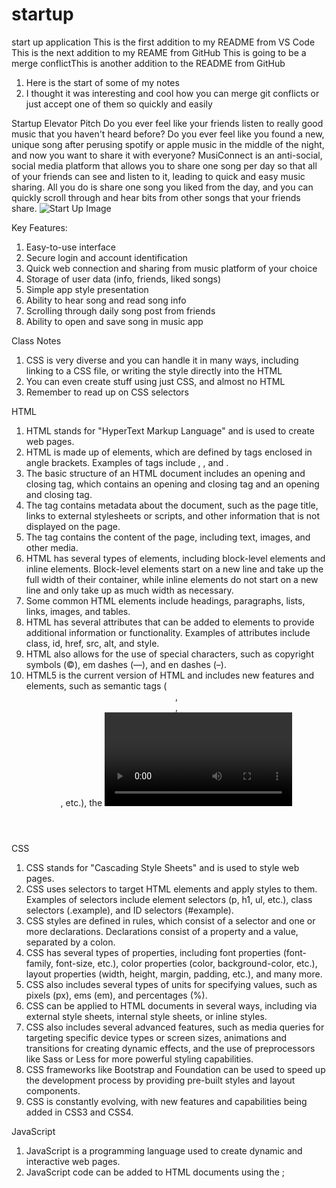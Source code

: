 # startup
start up application
This is the first addition to my README from VS Code
This is the next addition to my REAME from GitHub
This is going to be a merge conflictThis is another addition to the README from GitHub

1. Here is the start of some of my notes 
2. I thought it was interesting and cool how you can merge git conflicts or just accept one of them so quickly and easily


Startup Elevator Pitch
Do you ever feel like your friends listen to really good music that you haven't heard before? Do you ever feel like you found a new, unique song after perusing spotify or apple music in the middle of the night, and now you want to share it with everyone? MusiConnect is an anti-social, social media platform that allows you to share one song per day so that all of your friends can see and listen to it, leading to quick and easy music sharing. All you do is share one song you liked from the day, and you can quickly scroll through and hear bits from other songs that your friends share.
![Start Up Image](https://user-images.githubusercontent.com/106703710/215239031-e7e3a7ef-22fc-413c-a13f-0de3fa188add.jpeg)

Key Features:
1. Easy-to-use interface
2. Secure login and account identification
3. Quick web connection and sharing from music platform of your choice
4. Storage of user data (info, friends, liked songs)
5. Simple app style presentation
6. Ability to hear song and read song info
7. Scrolling through daily song post from friends
8. Ability to open and save song in music app


Class Notes
1. CSS is very diverse and you can handle it in many ways, including linking to a CSS file, or writing the style directly into the HTML
2. You can even create stuff using just CSS, and almost no HTML
3. Remember to read up on CSS selectors

HTML
1. HTML stands for "HyperText Markup Language" and is used to create web pages.
2. HTML is made up of elements, which are defined by tags enclosed in angle brackets. Examples of tags include <html>, <head>, and <body>.
3. The basic structure of an HTML document includes an opening and closing <html> tag, which contains an opening and closing <head> tag and an opening and closing <body> tag.
4. The <head> tag contains metadata about the document, such as the page title, links to external stylesheets or scripts, and other information that is not displayed on the page.
5. The <body> tag contains the content of the page, including text, images, and other media.
6. HTML has several types of elements, including block-level elements and inline elements. Block-level elements start on a new line and take up the full width of their container, while inline elements do not start on a new line and only take up as much width as necessary.
7. Some common HTML elements include headings, paragraphs, lists, links, images, and tables.
8. HTML has several attributes that can be added to elements to provide additional information or functionality. Examples of attributes include class, id, href, src, alt, and style.
9. HTML also allows for the use of special characters, such as copyright symbols (&copy;), em dashes (&mdash;), and en dashes (&ndash;).
10. HTML5 is the current version of HTML and includes new features and elements, such as semantic tags (<header>, <footer>, <article>, etc.), the <video> and <audio> elements, and support for responsive design.
  
CSS
1. CSS stands for "Cascading Style Sheets" and is used to style web pages.
2. CSS uses selectors to target HTML elements and apply styles to them. Examples of selectors include element selectors (p, h1, ul, etc.), class selectors (.example), and ID selectors (#example).
3. CSS styles are defined in rules, which consist of a selector and one or more declarations. Declarations consist of a property and a value, separated by a colon. 
4. CSS has several types of properties, including font properties (font-family, font-size, etc.), color properties (color, background-color, etc.), layout properties (width, height, margin, padding, etc.), and many more.
5. CSS also includes several types of units for specifying values, such as pixels (px), ems (em), and percentages (%).
6. CSS can be applied to HTML documents in several ways, including via external style sheets, internal style sheets, or inline styles.
7. CSS also includes several advanced features, such as media queries for targeting specific device types or screen sizes, animations and transitions for creating dynamic effects, and the use of preprocessors like Sass or Less for more powerful styling capabilities.
8. CSS frameworks like Bootstrap and Foundation can be used to speed up the development process by providing pre-built styles and layout components.
9. CSS is constantly evolving, with new features and capabilities being added in CSS3 and CSS4.
  
JavaScript
1. JavaScript is a programming language used to create dynamic and interactive web pages.
2. JavaScript code can be added to HTML documents using the <script> tag, either inline or in an external file.
3. JavaScript has several data types, including numbers, strings, booleans, arrays, and objects.
4. JavaScript includes several operators, such as arithmetic operators (+, -, *, /, %), comparison operators (==, ===, !=, !==, <, <=, >, >=), and logical operators (&&, ||, !).
5. JavaScript includes several control structures, including if/else statements, for loops, while loops, and switch statements.
6. JavaScript includes several built-in functions, such as alert(), prompt(), and console.log().
7. JavaScript includes several methods for working with arrays and objects, such as push(), pop(), shift(), unshift(), splice(), slice(), Object.keys(), and Object.values().
8. JavaScript can be used to manipulate HTML and CSS, such as changing the content of an HTML element or updating the styles of an element.
9. JavaScript frameworks like React and Angular can be used to create more complex web applications.
10. JavaScript also includes several APIs for working with external data sources and services, such as the Fetch API for making HTTP requests and the Geolocation API for working with location data.
11. alert() function: The alert() function is used to display a message in an alert box. 
  a. alert("Hello, world!");
12. prompt() function: The prompt() function is used to display a message in a dialog box that prompts the user to enter some text.
  a. var name = prompt("Please enter your name:");
13. console.log() function: The console.log() function is used to output messages to the console for debugging purposes. 
  a. console.log("Hello, world!");
14. push() method: The push() method is used to add one or more elements to the end of an array. 
  a. var fruits = ["apple", "banana", "orange"];
     fruits.push("grape", "kiwi");
     console.log(fruits);
15. slice() method: The slice() method is used to extract a section of an array and return a new array containing the extracted elements.
  a. var numbers = [1, 2, 3, 4, 5];
     var slice1 = numbers.slice(1, 3);
     var slice2 = numbers.slice(3);
     console.log(slice1); // Output: [2, 3]
     console.log(slice2); // Output: [4, 5]

Kahoot/Review Notes
1. @import url("google fonts link here"); - you can use this CSS to load fonts from Google
2. CSS property padding - puts space around the content of selected elements
3. console.log(f(n)) can call a function and output it
4. In HTML div tag creates a division element
5. CSS box model order starting from outside going in - margin, border, padding, content
6. HTML tag for an unordered list - ul
7. Invalid JavaScript function - function f(x) = {}
8. Valid JavaScript functions: const f = (x) => {}; function f(x) {}; const f = function(x) {}
9. Valid ways to include JavaScript in HTML: <script>1+1</script>; <script src='main.js' />; <div onclick='1+1' />
10. Ivalid - <javascript>1+1</javascript>
11. Valid JavaScript object - { n:1 }
12. Invalid: { n=1 }; { "n"=1}; { "n"="1" }
13. DOM textContent property - sets the child text for an element
14. Valid hyperlink HTML - <a href='https://c.com'>x</a>
15. Turn only a certain text blue - div.header { color: blue; }
16. Valid JSON - {"x":3}
17. Invalid: {'x':3}; {"x":undefined}; {x:3}
18. Console comman to make a script executable - chmod +x deploy.sh
19. DNS subdomain example - c260.cs.byu.edu
20. To point to another DNS record, use this DNS record type - CNAME
